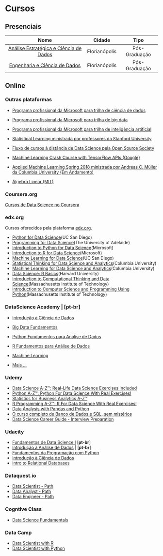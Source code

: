# Cursos

## Presenciais

| Nome | Cidade | Tipo |
| :---: | :---: | :---: |
|[Análise Estratégica e Ciência de Dados](http://www.unisul.br/wps/portal/home/ensino/especializacao-e-mba/analise-estrategica-e-ciencia-de-dados-florianopolis/) | Florianópolis | Pós-Graduação | [**pt-br**]
|[Engenharia e Ciência de Dados](http://www.unisul.br/wps/portal/home/ensino/especializacao-e-mba/engenharia-e-ciencia-de-dados-florianopolis/?unidade=28) |  Florianópolis  | Pós-Graduação | [**pt-br**]



## Online

### Outras plataformas

  - [Programa profissional da Microsoft para trilha de ciência de dados](https://academy.microsoft.com/en-us/tracks/data-science/)

  - [Programa profissional da Microsoft para trilha de big data](https://academy.microsoft.com/en-us/tracks/big-data/)
  - [Programa profissional da Microsoft para trilha de inteligência artificial](https://academy.microsoft.com/en-us/tracks/artificial-intelligence/)
  - [Statistical Learning ministrada por professores da Stanford University](https://lagunita.stanford.edu/courses/HumanitiesSciences/StatLearning/Winter2016/about)
  - [Fluxo de cursos à distância de Data Science pela Open Source Society](https://github.com/open-source-society/data-science)
  - [Machine Learning Crash Course with TensorFlow APIs (Google)](https://developers.google.com/machine-learning/crash-course/)
  - [Applied Machine Learning Spring 2018 ministrada por Andreas C. Müller da Columbia University (Em Andamento)](http://www.cs.columbia.edu/~amueller/comsw4995s18/schedule/)
  - [Álgebra Linear (MIT)](https://ocw.mit.edu/courses/mathematics/18-06-linear-algebra-spring-2010/video-lectures/)

### Coursera.org

[Cursos de Data Science no Coursera](https://www.coursera.org/browse/data-science)

### edx.org
Cursos oferecidos pela plataforma [edx.org](https://www.edx.org/).

- [Python for Data Science](https://www.edx.org/course/python-data-science-uc-san-diegox-dse200x)(UC San Diego)
- [Programming for Data Science](https://www.edx.org/course/programming-data-science-adelaidex-programx)(The University of Adelaide)
- [Introduction to Python for Data Science](https://www.edx.org/course/introduction-python-data-science-microsoft-dat208x-7)(Microsoft)
- [Introduction to R for Data Science](https://www.edx.org/course/introduction-r-data-science-microsoft-dat204x-6)(Microsoft)
- [Machine Learning for Data Science](https://www.edx.org/course/machine-learning-data-science-uc-san-diegox-ds220x)(UC San Diego)
- [Statistical Thinking for Data Science and Analytics](https://www.edx.org/course/statistical-thinking-data-science-columbiax-ds101x-1)(Columbia University)
- [Machine Learning for Data Science and Analytics](https://www.edx.org/course/machine-learning-data-science-analytics-columbiax-ds102x-1)(Columbia University)
- [Data Science: R Basics](https://www.edx.org/course/data-science-r-basics-harvardx-ph125-1x)(Harvard University)
- [Introduction to Computational Thinking and Data Science](https://www.edx.org/course/introduction-computational-thinking-data-mitx-6-00-2x-6)(Massachusetts Institute of Technology)
- [Introduction to Computer Science and Programming Using Python](https://www.edx.org/course/introduction-computer-science-mitx-6-00-1x-11)(Massachusetts Institute of Technology)

### DataScience Academy | [**pt-br**]

  - [Introdução à Ciência de Dados](https://www.datascienceacademy.com.br/course?courseid=introduo--cincia-de-dados)

  - [Big Data Fundamentos](https://www.datascienceacademy.com.br/public-course?courseid=big-data-fundamentos)
  - [Python Fundamentos para Análise de Dados](https://www.datascienceacademy.com.br/public-course?courseid=python-fundamentos)
  - [R Fundamentos para Análise de Dados](https://www.datascienceacademy.com.br/public-course?courseid=r---fundamentos-para-anlise-de-dados)
  - [Machine Learning](https://www.datascienceacademy.com.br/public-course?courseid=machine-learning-engineer)
  - [Mais ...](https://www.datascienceacademy.com.br/)

### Udemy
  - [Data Science A-Z™: Real-Life Data Science Exercises Included](https://www.udemy.com/datascience/)
  - [Python A-Z™: Python For Data Science With Real Exercises!](https://www.udemy.com/python-coding/)
  - [Statistics for Business Analytics A-Z™](https://www.udemy.com/data-statistics/)
  - [R Programming A-Z™: R For Data Science With Real Exercises!](https://www.udemy.com/r-programming/)
  - [Data Analysis with Pandas and Python](https://www.udemy.com/data-analysis-with-pandas/)
  - [O curso completo de Banco de Dados e SQL, sem mistérios](https://www.udemy.com/bancos-de-dados-relacionais-basico-avancado/)
  - [Data Science Career Guide - Interview Preparation](https://www.udemy.com/data-science-career-guide-interview-preparation/)

### Udacity
  - [Fundamentos de Data Science I](https://br.udacity.com/course/fundamentos-data-science-i-python--nd110/) [**pt-br**]
  - [Introdução à Análise de Dados](https://br.udacity.com/course/intro-to-data-analysis--ud170/) | [**pt-br**]
  - [Fundamentos da Programação com Python](https://br.udacity.com/course/programming-foundations-with-python--ud036/)
  - [Introdução à Ciência de Dados](https://br.udacity.com/course/intro-to-data-science--ud359/)
  - [Intro to Relational Databases](https://br.udacity.com/course/intro-to-relational-databases--ud197/)

### Dataquest.io
  - [Data Scientist - Path](https://www.dataquest.io/path/data-scientist)
  - [Data Analyst - Path](https://www.dataquest.io/path/data-analyst)
  - [Data Engineer - Path](https://www.dataquest.io/path/data-engineer)

### Cogntive Class
  - [Data Science Fundamentals](https://cognitiveclass.ai/learn/data-science/)

### Data Camp
  - [Data Scientist with R](https://www.datacamp.com/tracks/data-scientist-with-r)
  - [Data Scientist with Python](https://www.datacamp.com/tracks/data-scientist-with-python)
